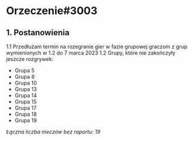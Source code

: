 # Orzeczenie#3003

## 1. Postanowienia
1.1 Przedłużam termin na rozegranie gier w fazie grupowej graczom z grup wymienionych w 1.2 do 7 marca 2023
1.2 Grupy, które nie zakończyły jeszcze rozgrywek:
- Grupa 5 
- Grupa 8 
- Grupa 10 
- Grupa 13 
- Grupa 14 
- Grupa 15 
- Grupa 17 
- Grupa 18 
- Grupa 19

*Łączna liczba meczów bez raportu: 19*
